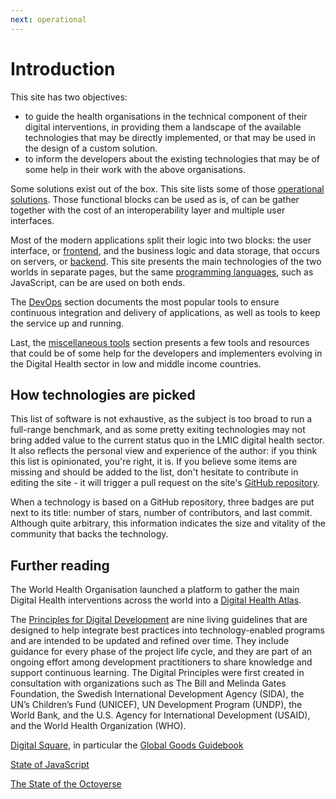 ```yaml
---
next: operational
---
```


# Introduction

This site has two objectives:

- to guide the health organisations in the technical component of their digital interventions, in providing them a landscape of the available technologies that may be directly implemented, or that may be used in the design of a custom solution.
- to inform the developers about the existing technologies that may be of some help in their work with the above organisations.

Some solutions exist out of the box. This site lists some of those [operational solutions](/operational). Those functional blocks can be used as is, of can be gather together with the cost of an interoperability layer and multiple user interfaces.

Most of the modern applications split their logic into two blocks: the user interface, or [frontend](/frontend), and the business logic and data storage, that occurs on servers, or [backend](/backend).
This site presents the main technologies of the two worlds in separate pages, but the same [programming languages](/languages), such as JavaScript, can be are used on both ends.

The [DevOps](/devops) section documents the most popular tools to ensure continuous integration and delivery of applications, as well as tools to keep the service up and running.

Last, the [miscellaneous tools](/tools) section presents a few tools and resources that could be of some help for the developers and implementers evolving in the Digital Health sector in low and middle income countries.

<!-- ## Learn

[freeCodeCamp](https://www.freecodecamp.org/)

[Awesome Roadmaps](https://github.com/orsanawwad/awesome-roadmaps) -->

## How technologies are picked

This list of software is not exhaustive, as the subject is too broad to run a full-range benchmark, and as some pretty exiting technologies may not bring added value to the current status quo in the LMIC digital health sector. It also reflects the personal view and experience of the author: if you think this list is opinionated, you're right, it is. If you believe some items are missing and should be added to the list, don't hesitate to contribute in editing the site - it will trigger a pull request on the site's [GitHub repository](https://github.com/platyplus/health-oss).

When a technology is based on a GitHub repository, three badges are put next to its title: number of stars, number of contributors, and last commit. Although quite arbitrary, this information indicates the size and vitality of the community that backs the technology.

## Further reading

The World Health Organisation launched a platform to gather the main Digital Health interventions across the world into a [Digital Health Atlas](https://www.digitalhealthatlas.org/).

The [Principles for Digital Development](https://digitalprinciples.org/) are nine living guidelines that are designed to help integrate best practices into technology-enabled programs and are intended to be updated and refined over time. They include guidance for every phase of the project life cycle, and they are part of an ongoing effort among development practitioners to share knowledge and support continuous learning. The Digital Principles were first created in consultation with organizations such as The Bill and Melinda Gates Foundation, the Swedish International Development Agency (SIDA), the UN’s Children’s Fund (UNICEF), UN Development Program (UNDP), the World Bank, and the U.S. Agency for International Development (USAID), and the World Health Organization (WHO).

[Digital Square](https://digitalsquare.org/), in particular the [Global Goods Guidebook](https://digitalsquare.org/resources/2019/9/13/global-goods-guidebook)

[State of JavaScript](https://stateofjs.com/)

[The State of the Octoverse](https://octoverse.github.com/)
